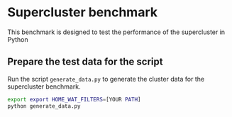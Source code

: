# Supercluster benchmark

This benchmark is designed to test the performance of the supercluster in Python

## Prepare the test data for the script

Run the script `generate_data.py` to generate the cluster data for the supercluster benchmark.

```bash
export export HOME_WAT_FILTERS=[YOUR PATH]
python generate_data.py
```